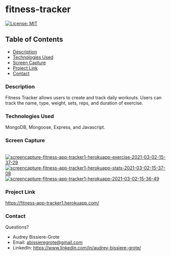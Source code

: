 # fitness-tracker
[![License: MIT](https://img.shields.io/badge/License-MIT-yellow.svg)](https://opensource.org/licenses/MIT)

## Table of Contents
* [Description](#description)
* [Technologies Used](#technologies-used)
* [Screen Capture](#Screen-Capture)
* [Project Link](#project-Link)
* [Contact](#contact)


### Description 
 Fitness Tracker allows users to create and track daily workouts. Users can track the name, type, weight, sets, reps, and duration of exercise. 

### Technologies Used
MongoDB, Mongoose, Express, and Javascript. 

### Screen Capture
<br>
<a href="https://ibb.co/YLKT81H"><img src="https://i.ibb.co/YLKT81H/screencapture-fitness-app-tracker1-herokuapp-exercise-2021-03-02-15-37-29.png" alt="screencapture-fitness-app-tracker1-herokuapp-exercise-2021-03-02-15-37-29" border="0"></a> <a href="https://ibb.co/FWRD10J"><img src="https://i.ibb.co/FWRD10J/screencapture-fitness-app-tracker1-herokuapp-stats-2021-03-02-15-37-08.png" alt="screencapture-fitness-app-tracker1-herokuapp-stats-2021-03-02-15-37-08" border="0"></a><a href="https://ibb.co/5MMK9S9"><img src="https://i.ibb.co/5MMK9S9/screencapture-fitness-app-tracker1-herokuapp-2021-03-02-15-36-49.png" alt="screencapture-fitness-app-tracker1-herokuapp-2021-03-02-15-36-49" border="0"></a>

### Project Link
https://fitness-app-tracker1.herokuapp.com/

### Contact 
Questions? 

* Audrey Bissiere-Grote
* Email: abissieregrote@gmail.com
* LinkedIn: https://www.linkedin.com/in/audrey-bissiere-grote/
